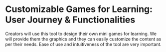 # Customizable Games for Learning: User Journey & Functionalities

Creators will use this tool to design their own mini games for learning. We will provide them the graphics and they can easily customize the content as per their needs. 
Ease of use and intuitiveness of the tool are very important.
